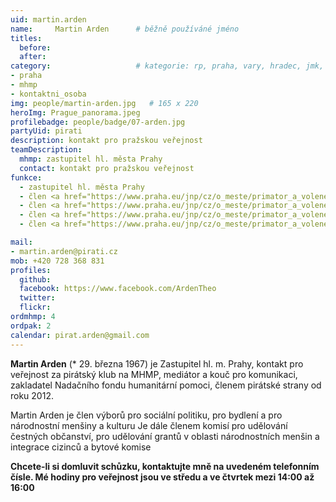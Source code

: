 ```yaml
---
uid: martin.arden
name:     Martin Arden  	# běžně používáné jméno
titles:
  before:
  after:
category:                 	# kategorie: rp, praha, vary, hradec, jmk, senat
- praha
- mhmp
- kontaktni_osoba
img: people/martin-arden.jpg   # 165 x 220
heroImg: Prague_panorama.jpeg
profilebadge: people/badge/07-arden.jpg
partyUid: pirati
description: kontakt pro pražskou veřejnost
teamDescription:
  mhmp: zastupitel hl. města Prahy
  contact: kontakt pro pražskou veřejnost 
funkce: 
  - zastupitel hl. města Prahy
  - člen <a href="https://www.praha.eu/jnp/cz/o_meste/primator_a_volene_organy/zastupitelstvo/vybory_zastupitelstva/index.html?committeeId=33574">Výboru pro bydlení ZHMP</a>
  - člen <a href="https://www.praha.eu/jnp/cz/o_meste/primator_a_volene_organy/zastupitelstvo/vybory_zastupitelstva/index.html?committeeId=33572">Výboru pro kulturu, výstavnictví, cestovní ruch a zahraniční vztahy ZHMP</a>
  - člen <a href="https://www.praha.eu/jnp/cz/o_meste/primator_a_volene_organy/zastupitelstvo/vybory_zastupitelstva/index.html?committeeId=33598">Výboru pro národnostní menšiny ZHMP</a>
  - člen <a href="https://www.praha.eu/jnp/cz/o_meste/primator_a_volene_organy/zastupitelstvo/vybory_zastupitelstva/index.html?committeeId=33582">Výboru pro sociální politiku ZHMP</a>

mail:
- martin.arden@pirati.cz
mob: +420 728 368 831
profiles:
  github:       
  facebook: https://www.facebook.com/ArdenTheo
  twitter: 		  
  flickr:		  
ordmhmp: 4
ordpak: 2
calendar: pirat.arden@gmail.com
---
```


**Martin Arden** (* 29. března 1967) je Zastupitel hl. m. Prahy, kontakt pro veřejnost za pirátský klub na MHMP, mediátor a kouč pro komunikaci, zakladatel Nadačního fondu humanitární pomoci, členem pirátské strany od roku 2012.

Martin Arden je člen výborů pro sociální politiku, pro bydlení a pro národnostní menšiny a kulturu Je dále členem komisí pro udělování čestných občanství, pro udělování grantů v oblasti národnostních menšin a integrace cizinců a bytové komise

**Chcete-li si domluvit schůzku, kontaktujte mně na uvedeném telefonním čísle. Mé hodiny pro veřejnost jsou ve středu a ve čtvrtek mezi 14:00 až 16:00**

